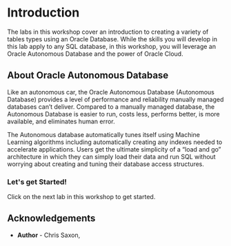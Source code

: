 
# Introduction

The labs in this workshop cover an introduction to creating a variety of tables types using an Oracle Database. While the skills you will develop in this lab apply to any SQL database, in this workshop, you will leverage an Oracle Autonomous Database and the power of Oracle Cloud.

## About Oracle Autonomous Database

Like an autonomous car, the Oracle Autonomous Database (Autonomous Database) provides a level of performance and reliability manually managed databases can’t deliver. Compared to a manually managed database, the Autonomous Database is easier to run, costs less, performs better, is more available, and eliminates human error.

The Autonomous database automatically tunes itself using Machine Learning algorithms including automatically creating any indexes needed to accelerate applications.  Users get the ultimate simplicity of a “load and go” architecture in which they can simply load their data and run SQL without worrying about creating and tuning their database access structures.


### Let's get Started!

Click on the next lab in this workshop to get started.

## Acknowledgements

- **Author** - Chris Saxon, <title>
- **Adapted by** -  Tom McGinn, Database Product Management
- **Last Updated By/Date** - Tom McGinn, August 2020

## See an issue?
Please submit feedback using this [form](https://apexapps.oracle.com/pls/apex/f?p=133:1:::::P1_FEEDBACK:1). Please include the *workshop name*, *lab* and *step* in your request.  If you don't see the workshop name listed, please enter it manually. If you would like for us to follow up with you, enter your email in the *Feedback Comments* section.

